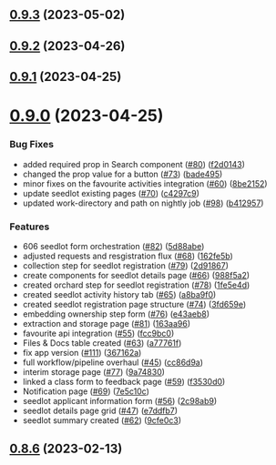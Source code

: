 ## [0.9.3](https://github.com/bcgov/nr-spar-webapp/compare/v0.9.2...v0.9.3) (2023-05-02)



## [0.9.2](https://github.com/bcgov/nr-spar-webapp/compare/v0.9.1...v0.9.2) (2023-04-26)



## [0.9.1](https://github.com/bcgov/nr-spar-webapp/compare/v0.9.0...v0.9.1) (2023-04-25)



# [0.9.0](https://github.com/bcgov/nr-spar-webapp/compare/v0.8.6...v0.9.0) (2023-04-25)


### Bug Fixes

* added required prop in Search component ([#80](https://github.com/bcgov/nr-spar-webapp/issues/80)) ([f2d0143](https://github.com/bcgov/nr-spar-webapp/commit/f2d0143542ad5a4d3b60218f6b2986f5f7ffdf17))
* changed the prop value for a button ([#73](https://github.com/bcgov/nr-spar-webapp/issues/73)) ([bade495](https://github.com/bcgov/nr-spar-webapp/commit/bade495efad9a0435208c8d28cc16738309b4a28))
* minor fixes on the favourite activities integration ([#60](https://github.com/bcgov/nr-spar-webapp/issues/60)) ([8be2152](https://github.com/bcgov/nr-spar-webapp/commit/8be21520f335a32356e8d6cf9eca0c91f1c64818))
* update seedlot existing pages ([#70](https://github.com/bcgov/nr-spar-webapp/issues/70)) ([c4297c9](https://github.com/bcgov/nr-spar-webapp/commit/c4297c9a2d3811913fdcefc7aa9500cf42e0acbb))
* updated work-directory and path on nightly job ([#98](https://github.com/bcgov/nr-spar-webapp/issues/98)) ([b412957](https://github.com/bcgov/nr-spar-webapp/commit/b41295752c982c5200440606f9dce18b6622e988))


### Features

* 606 seedlot form orchestration ([#82](https://github.com/bcgov/nr-spar-webapp/issues/82)) ([5d88abe](https://github.com/bcgov/nr-spar-webapp/commit/5d88abe474a8ced2c9cd3ef84b540673d97373d9))
* adjusted requests and resgistration flux ([#68](https://github.com/bcgov/nr-spar-webapp/issues/68)) ([162fe5b](https://github.com/bcgov/nr-spar-webapp/commit/162fe5b58d275a9c7e0483b6fa014ca699497886))
* collection step for seedlot registration ([#79](https://github.com/bcgov/nr-spar-webapp/issues/79)) ([2d91867](https://github.com/bcgov/nr-spar-webapp/commit/2d91867d4e03912fcb3aedbe5bf02cdbe5415b6d))
* create components for seedlot details page ([#66](https://github.com/bcgov/nr-spar-webapp/issues/66)) ([988f5a2](https://github.com/bcgov/nr-spar-webapp/commit/988f5a2e650338c5c7d5aee4bc2e27afe8c82313))
* created orchard step for seedlot registration ([#78](https://github.com/bcgov/nr-spar-webapp/issues/78)) ([1fe5e4d](https://github.com/bcgov/nr-spar-webapp/commit/1fe5e4d3c0faef4f35b9f7fccaa2fe773a33467e))
* created seedlot activity history tab ([#65](https://github.com/bcgov/nr-spar-webapp/issues/65)) ([a8ba9f0](https://github.com/bcgov/nr-spar-webapp/commit/a8ba9f0c384cf15c25cb1e36189ac77d281f3f86))
* created seedlot registration page structure ([#74](https://github.com/bcgov/nr-spar-webapp/issues/74)) ([3fd659e](https://github.com/bcgov/nr-spar-webapp/commit/3fd659ed46823015035ffcc946f17542ce1d13f8))
* embedding ownership step form ([#76](https://github.com/bcgov/nr-spar-webapp/issues/76)) ([e43aeb8](https://github.com/bcgov/nr-spar-webapp/commit/e43aeb8916159b4ba99b6c40294c8514aa941c3f))
* extraction and storage page ([#81](https://github.com/bcgov/nr-spar-webapp/issues/81)) ([163aa96](https://github.com/bcgov/nr-spar-webapp/commit/163aa96dbeef805b13718c37e67524b7c5e3068d))
* favourite api integration ([#55](https://github.com/bcgov/nr-spar-webapp/issues/55)) ([fcc9bc0](https://github.com/bcgov/nr-spar-webapp/commit/fcc9bc0c4d4197780c64cd03ccb425077e7675fa))
* Files & Docs table created ([#63](https://github.com/bcgov/nr-spar-webapp/issues/63)) ([a77761f](https://github.com/bcgov/nr-spar-webapp/commit/a77761ffa591b41630a7319395f37996546d466c))
* fix app version ([#111](https://github.com/bcgov/nr-spar-webapp/issues/111)) ([367162a](https://github.com/bcgov/nr-spar-webapp/commit/367162a85d783a9e2ff3a3d655997aa7893b7259))
* full workflow/pipeline overhaul ([#45](https://github.com/bcgov/nr-spar-webapp/issues/45)) ([cc86d9a](https://github.com/bcgov/nr-spar-webapp/commit/cc86d9acc0060cf73d89134ad64baeab829266d5))
* interim storage page ([#77](https://github.com/bcgov/nr-spar-webapp/issues/77)) ([9a74830](https://github.com/bcgov/nr-spar-webapp/commit/9a74830ef76da85832f532b0df17c34c587686dd))
* linked a class form to feedback page ([#59](https://github.com/bcgov/nr-spar-webapp/issues/59)) ([f3530d0](https://github.com/bcgov/nr-spar-webapp/commit/f3530d0d0c8edcf516aa174ac79b306e28e8b6c2))
* Notification page ([#69](https://github.com/bcgov/nr-spar-webapp/issues/69)) ([7e5c10c](https://github.com/bcgov/nr-spar-webapp/commit/7e5c10c6e0b46e55276061cc84eaaf630ad63d8c))
* seedlot applicant information form ([#56](https://github.com/bcgov/nr-spar-webapp/issues/56)) ([2c98ab9](https://github.com/bcgov/nr-spar-webapp/commit/2c98ab93378825f32ecb5cfac44016a2b0133054))
* seedlot details page grid ([#47](https://github.com/bcgov/nr-spar-webapp/issues/47)) ([e7ddfb7](https://github.com/bcgov/nr-spar-webapp/commit/e7ddfb7331c2e88f9b110893d5a56b9b89c9c46f))
* seedlot summary created ([#62](https://github.com/bcgov/nr-spar-webapp/issues/62)) ([9cfe0c3](https://github.com/bcgov/nr-spar-webapp/commit/9cfe0c3807e7ed79a5bee39f9d88bbb154a08c59))



## [0.8.6](https://github.com/bcgov/nr-spar-webapp/compare/v0.8.5...v0.8.6) (2023-02-13)




